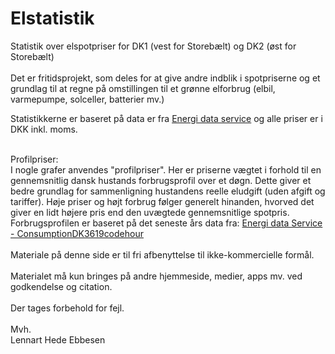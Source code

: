 # Elstatistik
Statistik over elspotpriser for DK1 (vest for Storebælt) og DK2 (øst for Storebælt)<br><br>
Det er fritidsprojekt, som deles for at give andre indblik i spotpriserne og et grundlag til at regne på omstillingen til et grønne elforbrug (elbil, varmepumpe, solceller, batterier mv.) <br>

Statistikkerne er baseret på data er fra <a href="https://www.energidataservice.dk/">Energi data service</a> og alle priser er i DKK inkl. moms.<br><br>

Profilpriser:<br>
I nogle grafer anvendes  "profilpriser". Her er priserne vægtet i forhold til en gennemsnitlig dansk hustands forbrugsprofil over et døgn. Dette giver et bedre grundlag for sammenligning hustandens reelle eludgift (uden afgift og tariffer). Høje priser og højt forbrug følger generelt hinanden, hvorved det giver en lidt højere pris end den uvægtede gennemsnitlige spotpris.<br>
Forbrugsprofilen er baseret på det seneste års data fra: 
<a href="https://www.energidataservice.dk/tso-electricity/ConsumptionDK3619codehour">Energi data Service - ConsumptionDK3619codehour</a><br><br>
Materiale på denne side er til fri afbenyttelse til ikke-kommercielle formål.<br><br>
Materialet må kun bringes på andre hjemmeside, medier, apps mv. ved godkendelse og citation.<br><br>
Der tages forbehold for fejl.<br><br>
Mvh.<br>
Lennart Hede Ebbesen<br>
